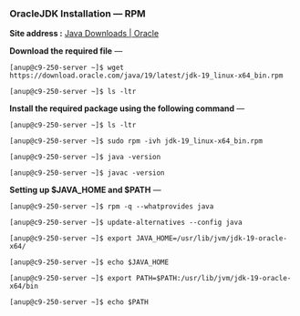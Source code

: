 
### OracleJDK Installation — RPM

**Site address :** [Java Downloads | Oracle](https://www.oracle.com/java/technologies/downloads/ "https://www.oracle.com/java/technologies/downloads/")

**Download the required file** —

`[anup@c9-250-server ~]$ wget https://download.oracle.com/java/19/latest/jdk-19_linux-x64_bin.rpm`

`[anup@c9-250-server ~]$ ls -ltr`

**Install the required package using the following command** —

`[anup@c9-250-server ~]$ ls -ltr`

`[anup@c9-250-server ~]$ sudo rpm -ivh jdk-19_linux-x64_bin.rpm`

`[anup@c9-250-server ~]$ java -version`

`[anup@c9-250-server ~]$ javac -version`

**Setting up $JAVA_HOME and $PATH** —

`[anup@c9-250-server ~]$ rpm -q --whatprovides java`

`[anup@c9-250-server ~]$ update-alternatives --config java`

`[anup@c9-250-server ~]$ export JAVA_HOME=/usr/lib/jvm/jdk-19-oracle-x64/`

`[anup@c9-250-server ~]$ echo $JAVA_HOME`

`[anup@c9-250-server ~]$ export PATH=$PATH:/usr/lib/jvm/jdk-19-oracle-x64/bin`

`[anup@c9-250-server ~]$ echo $PATH`
